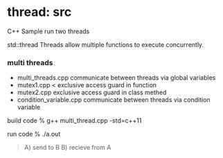 thread: src
===============

C++ Sample 
run two threads 

std::thread 
Threads allow multiple functions to execute concurrently. 


### multi threads
- multi_threads.cpp 
communicate between threads via global variables 
- mutex1.cpp <
exclusive access guard in function 
- mutex2.cpp 
 exclusive access guard in class methed 
- condition_variable.cpp 
communicate between threads via condition variable 

build code 
% g++  multi_thread.cpp -std=c++11 

run code 
% ./a.out 
> A) send to B 
> B) recieve from A 


